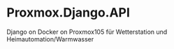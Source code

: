 # Proxmox.Django.API
Django on Docker on Proxmox105 für Wetterstation und Heimautomation/Warmwasser
